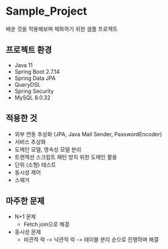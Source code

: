 # Sample_Project

배운 것을 적용해보며 체화하기 위한 샘플 프로젝트

## 프로젝트 환경

- Java 11
- Spring Boot 2.7.14
- Spring Data JPA
- QueryDSL
- Spring Security
- MySQL 8.0.32

## 적용한 것

- 외부 연동 추상화 (JPA, Java Mail Sender, PasswordEncoder)
- 서비스 추상화
- 도메인 모델, 영속성 모델 분리
- 트랜잭션 스크립트 패턴 방지 위한 도메인 활용
- 단위 (소형) 테스트
- 동시성 제어
- 스웨거

## 마주한 문제

- N+1 문제
  - Fetch join으로 해결
- 동시성 문제
  - 비관적 락 -> 낙관적 락 -> 테이블 분리 순으로 진행하며 해결